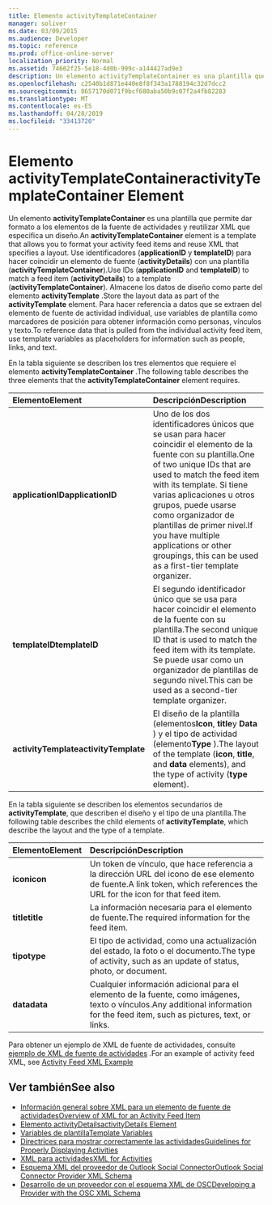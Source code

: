 ```yaml
---
title: Elemento activityTemplateContainer
manager: soliver
ms.date: 03/09/2015
ms.audience: Developer
ms.topic: reference
ms.prod: office-online-server
localization_priority: Normal
ms.assetid: 74662f25-5e18-4d0b-999c-a144427ad9e3
description: Un elemento activityTemplateContainer es una plantilla que permite dar formato a los elementos de la fuente de actividades y reutilizar XML que especifica un diseño.
ms.openlocfilehash: c2540b1d871e440e8f8f343a1788194c32d7dcc2
ms.sourcegitcommit: 8657170d071f9bcf680aba50b9c07f2a4fb82283
ms.translationtype: MT
ms.contentlocale: es-ES
ms.lasthandoff: 04/28/2019
ms.locfileid: "33413720"
---
```

# <a name="activitytemplatecontainer-element"></a><span data-ttu-id="70a73-103">Elemento activityTemplateContainer</span><span class="sxs-lookup"><span data-stu-id="70a73-103">activityTemplateContainer Element</span></span>

<span data-ttu-id="70a73-104">Un elemento **activityTemplateContainer** es una plantilla que permite dar formato a los elementos de la fuente de actividades y reutilizar XML que especifica un diseño.</span><span class="sxs-lookup"><span data-stu-id="70a73-104">An **activityTemplateContainer** element is a template that allows you to format your activity feed items and reuse XML that specifies a layout.</span></span> <span data-ttu-id="70a73-105">Use identificadores (**applicationID** y **templateID**) para hacer coincidir un elemento de fuente (**activityDetails**) con una plantilla (**activityTemplateContainer**).</span><span class="sxs-lookup"><span data-stu-id="70a73-105">Use IDs (**applicationID** and **templateID**) to match a feed item (**activityDetails**) to a template (**activityTemplateContainer**).</span></span> <span data-ttu-id="70a73-106">Almacene los datos de diseño como parte del elemento **activityTemplate** .</span><span class="sxs-lookup"><span data-stu-id="70a73-106">Store the layout data as part of the **activityTemplate** element.</span></span> <span data-ttu-id="70a73-107">Para hacer referencia a datos que se extraen del elemento de fuente de actividad individual, use variables de plantilla como marcadores de posición para obtener información como personas, vínculos y texto.</span><span class="sxs-lookup"><span data-stu-id="70a73-107">To reference data that is pulled from the individual activity feed item, use template variables as placeholders for information such as people, links, and text.</span></span> 
  
<span data-ttu-id="70a73-108">En la tabla siguiente se describen los tres elementos que requiere el elemento **activityTemplateContainer** .</span><span class="sxs-lookup"><span data-stu-id="70a73-108">The following table describes the three elements that the **activityTemplateContainer** element requires.</span></span> 
  
|<span data-ttu-id="70a73-109">**Elemento**</span><span class="sxs-lookup"><span data-stu-id="70a73-109">**Element**</span></span>|<span data-ttu-id="70a73-110">**Descripción**</span><span class="sxs-lookup"><span data-stu-id="70a73-110">**Description**</span></span>|
|:-----|:-----|
|<span data-ttu-id="70a73-111">**applicationID**</span><span class="sxs-lookup"><span data-stu-id="70a73-111">**applicationID**</span></span> <br/> |<span data-ttu-id="70a73-112">Uno de los dos identificadores únicos que se usan para hacer coincidir el elemento de la fuente con su plantilla.</span><span class="sxs-lookup"><span data-stu-id="70a73-112">One of two unique IDs that are used to match the feed item with its template.</span></span> <span data-ttu-id="70a73-113">Si tiene varias aplicaciones u otros grupos, puede usarse como organizador de plantillas de primer nivel.</span><span class="sxs-lookup"><span data-stu-id="70a73-113">If you have multiple applications or other groupings, this can be used as a first-tier template organizer.</span></span>  <br/> |
|<span data-ttu-id="70a73-114">**templateID**</span><span class="sxs-lookup"><span data-stu-id="70a73-114">**templateID**</span></span> <br/> |<span data-ttu-id="70a73-115">El segundo identificador único que se usa para hacer coincidir el elemento de la fuente con su plantilla.</span><span class="sxs-lookup"><span data-stu-id="70a73-115">The second unique ID that is used to match the feed item with its template.</span></span> <span data-ttu-id="70a73-116">Se puede usar como un organizador de plantillas de segundo nivel.</span><span class="sxs-lookup"><span data-stu-id="70a73-116">This can be used as a second-tier template organizer.</span></span>  <br/> |
|<span data-ttu-id="70a73-117">**activityTemplate**</span><span class="sxs-lookup"><span data-stu-id="70a73-117">**activityTemplate**</span></span> <br/> |<span data-ttu-id="70a73-118">El diseño de la plantilla (elementos**Icon**, **title**y **Data** ) y el tipo de actividad (elemento**Type** ).</span><span class="sxs-lookup"><span data-stu-id="70a73-118">The layout of the template (**icon**, **title**, and **data** elements), and the type of activity (**type** element).</span></span>  <br/> |
   
<span data-ttu-id="70a73-119">En la tabla siguiente se describen los elementos secundarios de **activityTemplate**, que describen el diseño y el tipo de una plantilla.</span><span class="sxs-lookup"><span data-stu-id="70a73-119">The following table describes the child elements of **activityTemplate**, which describe the layout and the type of a template.</span></span>
  
|<span data-ttu-id="70a73-120">**Elemento**</span><span class="sxs-lookup"><span data-stu-id="70a73-120">**Element**</span></span>|<span data-ttu-id="70a73-121">**Descripción**</span><span class="sxs-lookup"><span data-stu-id="70a73-121">**Description**</span></span>|
|:-----|:-----|
|<span data-ttu-id="70a73-122">**icon**</span><span class="sxs-lookup"><span data-stu-id="70a73-122">**icon**</span></span> <br/> |<span data-ttu-id="70a73-123">Un token de vínculo, que hace referencia a la dirección URL del icono de ese elemento de fuente.</span><span class="sxs-lookup"><span data-stu-id="70a73-123">A link token, which references the URL for the icon for that feed item.</span></span>  <br/> |
|<span data-ttu-id="70a73-124">**title**</span><span class="sxs-lookup"><span data-stu-id="70a73-124">**title**</span></span> <br/> |<span data-ttu-id="70a73-125">La información necesaria para el elemento de fuente.</span><span class="sxs-lookup"><span data-stu-id="70a73-125">The required information for the feed item.</span></span>  <br/> |
|<span data-ttu-id="70a73-126">**tipo**</span><span class="sxs-lookup"><span data-stu-id="70a73-126">**type**</span></span> <br/> |<span data-ttu-id="70a73-127">El tipo de actividad, como una actualización del estado, la foto o el documento.</span><span class="sxs-lookup"><span data-stu-id="70a73-127">The type of activity, such as an update of status, photo, or document.</span></span>  <br/> |
|<span data-ttu-id="70a73-128">**data**</span><span class="sxs-lookup"><span data-stu-id="70a73-128">**data**</span></span> <br/> |<span data-ttu-id="70a73-129">Cualquier información adicional para el elemento de la fuente, como imágenes, texto o vínculos.</span><span class="sxs-lookup"><span data-stu-id="70a73-129">Any additional information for the feed item, such as pictures, text, or links.</span></span>  <br/> |
   
<span data-ttu-id="70a73-130">Para obtener un ejemplo de XML de fuente de actividades, consulte [ejemplo de XML de fuente de actividades](activity-feed-xml-example.md) .</span><span class="sxs-lookup"><span data-stu-id="70a73-130">For an example of activity feed XML, see [Activity Feed XML Example](activity-feed-xml-example.md)</span></span>
  
## <a name="see-also"></a><span data-ttu-id="70a73-131">Ver también</span><span class="sxs-lookup"><span data-stu-id="70a73-131">See also</span></span>

- [<span data-ttu-id="70a73-132">Información general sobre XML para un elemento de fuente de actividades</span><span class="sxs-lookup"><span data-stu-id="70a73-132">Overview of XML for an Activity Feed Item</span></span>](overview-of-xml-for-an-activity-feed-item.md)  
- [<span data-ttu-id="70a73-133">Elemento activityDetails</span><span class="sxs-lookup"><span data-stu-id="70a73-133">activityDetails Element</span></span>](activitydetails-element.md)  
- [<span data-ttu-id="70a73-134">Variables de plantilla</span><span class="sxs-lookup"><span data-stu-id="70a73-134">Template Variables</span></span>](template-variables.md)  
- [<span data-ttu-id="70a73-135">Directrices para mostrar correctamente las actividades</span><span class="sxs-lookup"><span data-stu-id="70a73-135">Guidelines for Properly Displaying Activities</span></span>](guidelines-for-properly-displaying-activities.md)  
- [<span data-ttu-id="70a73-136">XML para actividades</span><span class="sxs-lookup"><span data-stu-id="70a73-136">XML for Activities</span></span>](xml-for-activities.md)  
- [<span data-ttu-id="70a73-137">Esquema XML del proveedor de Outlook Social Connector</span><span class="sxs-lookup"><span data-stu-id="70a73-137">Outlook Social Connector Provider XML Schema</span></span>](outlook-social-connector-provider-xml-schema.md)
- [<span data-ttu-id="70a73-138">Desarrollo de un proveedor con el esquema XML de OSC</span><span class="sxs-lookup"><span data-stu-id="70a73-138">Developing a Provider with the OSC XML Schema</span></span>](developing-a-provider-with-the-osc-xml-schema.md)

